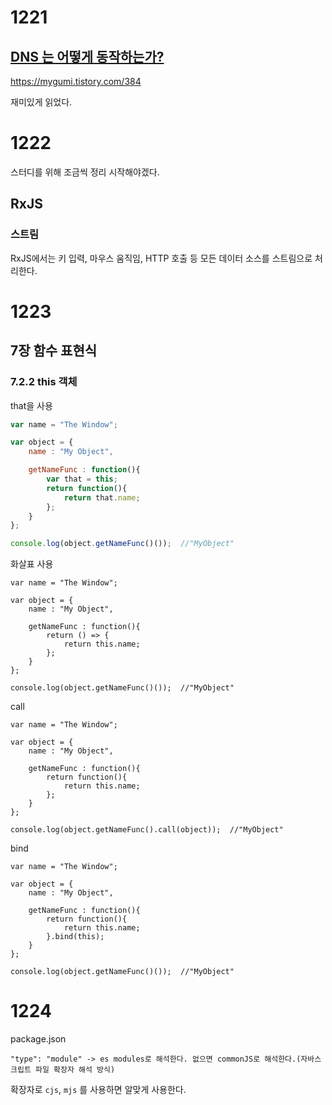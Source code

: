 # 1221

## [DNS 는 어떻게 동작하는가?](https://mygumi.tistory.com/384)

https://mygumi.tistory.com/384

재미있게 읽었다.



# 1222

스터디를 위해 조금씩 정리 시작해야겠다. 

## RxJS

### 스트림

RxJS에서는 키 입력, 마우스 움직임, HTTP 호출 등 모든 데이터 소스를 스트림으로 처리한다.



# 1223

## 7장 함수 표현식

### 7.2.2 this 객체

that을 사용

```javascript
var name = "The Window";

var object = {
    name : "My Object",

    getNameFunc : function(){
        var that = this;
        return function(){
            return that.name;
        };
    }
};

console.log(object.getNameFunc()());  //"MyObject"
```

화살표 사용

```
var name = "The Window";

var object = {
    name : "My Object",

    getNameFunc : function(){
        return () => {
            return this.name;
        };
    }
};

console.log(object.getNameFunc()());  //"MyObject"
```

call

```
var name = "The Window";

var object = {
    name : "My Object",

    getNameFunc : function(){
        return function(){
            return this.name;
        };
    }
};

console.log(object.getNameFunc().call(object));  //"MyObject"
```



bind

```
var name = "The Window";

var object = {
    name : "My Object",

    getNameFunc : function(){
        return function(){
            return this.name;
        }.bind(this);
    }
};

console.log(object.getNameFunc()());  //"MyObject"
```



# 1224

package.json

```
"type": "module" -> es modules로 해석한다. 없으면 commonJS로 해석한다.(자바스크립트 파일 확장자 해석 방식)
```

확장자로 `cjs`, `mjs` 를 사용하면 알맞게 사용한다.